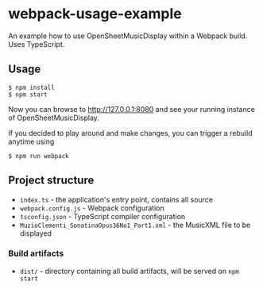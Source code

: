 # webpack-usage-example
An example how to use OpenSheetMusicDisplay within a Webpack build. Uses TypeScript.

## Usage
```
$ npm install
$ npm start
```

Now you can browse to http://127.0.0.1:8080 and see your running instance of
OpenSheetMusicDisplay.

If you decided to play around and make changes, you can trigger a rebuild anytime using
```
$ npm run webpack
```

## Project structure
* `index.ts` - the application's entry point, contains all source
* `webpack.config.js` - Webpack configuration
* `tsconfig.json` - TypeScript compiler configuration
* `MuzioClementi_SonatinaOpus36No1_Part1.xml` - the MusicXML file to be displayed

### Build artifacts
* `dist/` - directory containing all build artifacts, will be served on `npm start`
